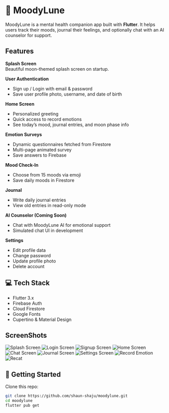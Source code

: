 # 🌙 MoodyLune

MoodyLune is a mental health companion app built with **Flutter**. It helps users track their moods, journal their feelings, and optionally chat with an AI counselor for support.

## Features

**Splash Screen**  
Beautiful moon-themed splash screen on startup.

**User Authentication**  
- Sign up / Login with email & password
- Save user profile photo, username, and date of birth

**Home Screen**  
- Personalized greeting
- Quick access to record emotions
- See today’s mood, journal entries, and moon phase info

**Emotion Surveys**  
- Dynamic questionnaires fetched from Firestore
- Multi-page animated survey
- Save answers to Firebase

**Mood Check-In**  
- Choose from 15 moods via emoji
- Save daily moods in Firestore

**Journal**  
- Write daily journal entries
- View old entries in read-only mode

**AI Counselor (Coming Soon)**  
- Chat with MoodyLune AI for emotional support
- Simulated chat UI in development

**Settings**  
- Edit profile data
- Change password
- Update profile photo
- Delete account

## 💻 Tech Stack

- Flutter 3.x
- Firebase Auth
- Cloud Firestore
- Google Fonts
- Cupertino & Material Design

## ScreenShots

![Splash Screen](./assets/screenshots/splash.jpg)
![Login Screen](./assets/screenshots/login.jpg)
![Signup Screen](./assets/screenshots/signup.jpg)
![Home Screen](./assets/screenshots/home.jpg)
![Chat Screen](./assets/screenshots/chat.jpg)
![Journal Screen](./assets/screenshots/journal.jpg)
![Settings Screen](./assets/screenshots/settings.jpg)
![Record Emotion](./assets/screenshots/record.jpg)
![Recat](./assets/screenshots/react.jpg)

## 🔧 Getting Started

Clone this repo:

```bash
git clone https://github.com/shaun-shaju/moodylune.git
cd moodylune
flutter pub get